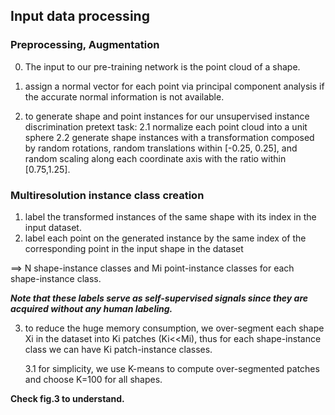 Input data processing
---

### Preprocessing, Augmentation
 
0. The input to our pre-training network is the point cloud of a shape.

1. assign a normal vector for each point via principal component analysis if the accurate normal information is not available.

2. to generate shape and point instances for our unsupervised instance discrimination pretext task:
    2.1 normalize each point cloud into a unit sphere
    2.2 generate shape instances with a transformation
composed by random rotations, random translations within [-0.25, 0.25], and random scaling along each coordinate axis with the ratio within [0.75,1.25].

### Multiresolution instance class creation
1. label the transformed instances of the same shape with its index in the input dataset.
2. label each point on the generated instance by the same index of the corresponding point in the input shape in the dataset

==> N shape-instance classes and Mi point-instance classes for each shape-instance class.

_**Note that these labels serve as self-supervised signals since they are acquired without any human labeling.**_

3. to reduce the huge memory consumption, we over-segment each shape Xi in the dataset into Ki patches (Ki<<Mi), thus for each shape-instance class we can have Ki patch-instance classes.

    3.1 for simplicity, we use K-means to compute over-segmented patches and choose K=100 for all shapes.

**Check fig.3 to understand.**
